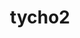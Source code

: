 ---
title: "tycho2"
layout: cache
categories: [package, develop-2023-06-11]
meta: {"versions": ["develop"], "compilers": ["gcc@=7.3.1"], "oss": ["amzn2"], "platforms": ["linux"], "targets": ["aarch64", "neoverse_n1", "x86_64_v3"], "stacks": ["aws-ahug", "aws-ahug-aarch64", "root"], "num_specs": 3, "num_specs_by_stack": {"aws-ahug": 1, "root": 3, "aws-ahug-aarch64": 2}}
spec_details: [{"hash": "mbgi3tvarxd6rai7gnj2wgtaykbxntui", "compiler": "gcc@=7.3.1", "versions": ["develop"], "os": "amzn2", "platform": "linux", "target": "x86_64_v3", "variants": ["build_system=makefile"], "stacks": ["aws-ahug", "root"], "size": "-", "tarball": "https://binaries.spack.io/develop-2023-06-11/build_cache/linux-amzn2-x86_64_v3/gcc-7.3.1/tycho2-develop/linux-amzn2-x86_64_v3-gcc-7.3.1-tycho2-develop-mbgi3tvarxd6rai7gnj2wgtaykbxntui.spack"}, {"hash": "fijaibxssxrzm6amias3ivz34kzwajpq", "compiler": "gcc@=7.3.1", "versions": ["develop"], "os": "amzn2", "platform": "linux", "target": "aarch64", "variants": ["build_system=makefile"], "stacks": ["root", "aws-ahug-aarch64"], "size": "-", "tarball": "https://binaries.spack.io/develop-2023-06-11/build_cache/linux-amzn2-aarch64/gcc-7.3.1/tycho2-develop/linux-amzn2-aarch64-gcc-7.3.1-tycho2-develop-fijaibxssxrzm6amias3ivz34kzwajpq.spack"}, {"hash": "r3pu3xb5z52se4rsjhvfpamqawpb2ej6", "compiler": "gcc@=7.3.1", "versions": ["develop"], "os": "amzn2", "platform": "linux", "target": "neoverse_n1", "variants": ["build_system=makefile"], "stacks": ["root", "aws-ahug-aarch64"], "size": "-", "tarball": "https://binaries.spack.io/develop-2023-06-11/build_cache/linux-amzn2-neoverse_n1/gcc-7.3.1/tycho2-develop/linux-amzn2-neoverse_n1-gcc-7.3.1-tycho2-develop-r3pu3xb5z52se4rsjhvfpamqawpb2ej6.spack"}]
---